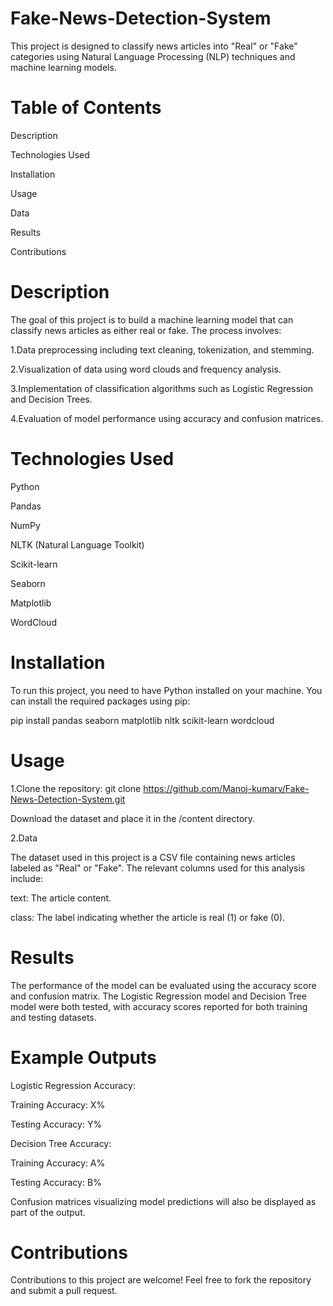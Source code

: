 # Fake-News-Detection-System

This project is designed to classify news articles into "Real" or "Fake" categories using Natural Language Processing (NLP) techniques and machine learning models.

# Table of Contents
Description

Technologies Used

Installation

Usage

Data

Results

Contributions

# Description
The goal of this project is to build a machine learning model that can classify news articles as either real or fake. The process involves:

1.Data preprocessing including text cleaning, tokenization, and stemming.

2.Visualization of data using word clouds and frequency analysis.

3.Implementation of classification algorithms such as Logistic Regression and Decision Trees.

4.Evaluation of model performance using accuracy and confusion matrices.

# Technologies Used
Python

Pandas

NumPy

NLTK (Natural Language Toolkit)

Scikit-learn

Seaborn

Matplotlib

WordCloud

# Installation

To run this project, you need to have Python installed on your machine. You can install the required packages using pip:

pip install pandas seaborn matplotlib nltk scikit-learn wordcloud

# Usage

1.Clone the repository:  git clone https://github.com/Manoj-kumarv/Fake-News-Detection-System.git

Download the dataset and place it in the /content directory.

2.Data

The dataset used in this project is a CSV file containing news articles labeled as "Real" or "Fake". The relevant columns used for this analysis include:

text: The article content.

class: The label indicating whether the article is real (1) or fake (0).

# Results

The performance of the model can be evaluated using the accuracy score and confusion matrix. The Logistic Regression model and Decision Tree model were both tested, with accuracy scores reported for both training and testing datasets.

# Example Outputs
Logistic Regression Accuracy:

Training Accuracy: X%

Testing Accuracy: Y%

Decision Tree Accuracy:

Training Accuracy: A%

Testing Accuracy: B%

Confusion matrices visualizing model predictions will also be displayed as part of the output.

# Contributions

Contributions to this project are welcome! Feel free to fork the repository and submit a pull request.
